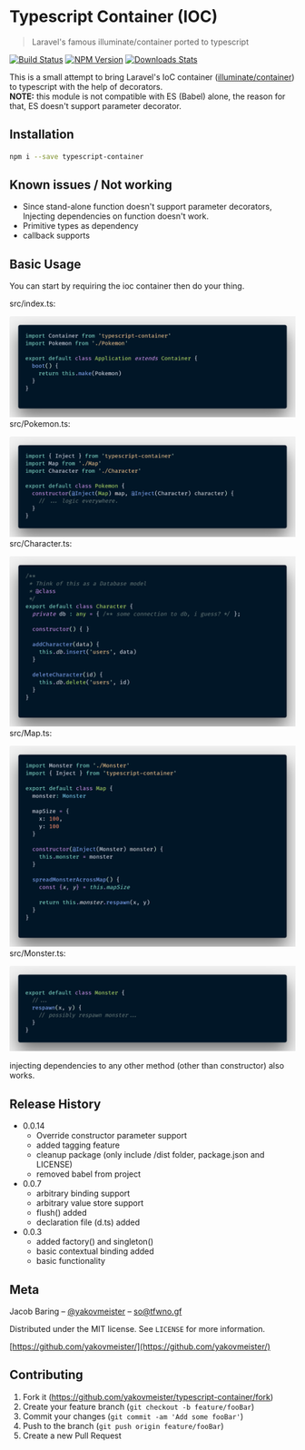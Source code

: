 # Typescript Container (IOC)
> Laravel's famous illuminate/container ported to typescript

[![Build Status][travis-image]][travis-url]
[![NPM Version][npm-image]][npm-url]
[![Downloads Stats][npm-downloads]][npm-url] 

This is a small attempt to bring Laravel's IoC container ([illuminate/container](https://github.com/illuminate/container)) to typescript with the help of decorators.  
**NOTE:** this module is not compatible with ES (Babel) alone, the reason for that, ES doesn't support parameter decorator.

## Installation

```sh
npm i --save typescript-container
```

## Known issues / Not working

* Since stand-alone function doesn't support parameter decorators, Injecting dependencies on function doesn't work.
* Primitive types as dependency
* callback supports

## Basic Usage  

You can start by requiring the ioc container then do your thing.

src/index.ts:  
  
![index](https://github.com/yakovmeister/typescript-container/blob/dev/images/index.png?raw=true)  
src/Pokemon.ts:  
  
![pokemon](https://github.com/yakovmeister/typescript-container/blob/dev/images/pokemon.png?raw=true)  
src/Character.ts:  
  
![character](https://github.com/yakovmeister/typescript-container/blob/dev/images/character.png?raw=true)  
src/Map.ts:  
  
![map](https://github.com/yakovmeister/typescript-container/blob/dev/images/map.png?raw=true)  
src/Monster.ts:  
  
![monster](https://github.com/yakovmeister/typescript-container/blob/dev/images/monster.png?raw=true)  

injecting dependencies to any other method (other than constructor) also works.


## Release History
* 0.0.14
  * Override constructor parameter support
  * added tagging feature
  * cleanup package (only include /dist folder, package.json and LICENSE)
  * removed babel from project
* 0.0.7
  * arbitrary binding support
  * arbitrary value store support
  * flush() added
  * declaration file (d.ts) added
* 0.0.3
  * added factory() and singleton()
  * basic contextual binding added
  * basic functionality

## Meta

Jacob Baring – [@yakovmeister](https://twitter.com/yakovmeister) – so@tfwno.gf

Distributed under the MIT license. See ``LICENSE`` for more information.

[https://github.com/yakovmeister/](https://github.com/yakovmeister/)

## Contributing

1. Fork it (<https://github.com/yakovmeister/typescript-container/fork>)
2. Create your feature branch (`git checkout -b feature/fooBar`)
3. Commit your changes (`git commit -am 'Add some fooBar'`)
4. Push to the branch (`git push origin feature/fooBar`)
5. Create a new Pull Request

<!-- Markdown link & img dfn's -->
[npm-image]: https://img.shields.io/npm/v/typescript-container.svg?style=flat-square
[npm-url]: https://npmjs.org/package/typescript-container
[npm-downloads]: https://img.shields.io/npm/dm/typescript-container.svg?style=flat-square
[travis-image]: https://travis-ci.org/yakovmeister/typescript-container.svg?branch=dev
[travis-url]: https://travis-ci.org/yakovmeister/typescript-container
[wiki]: https://github.com/yourname/yourproject/wiki